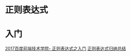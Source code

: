 # 正则表达式

# 入门
[2017百度前端技术学院- 正则表达式之入门](http://dailu.site/article/58fcc1ff58c5410564bff8bf)
[正则表达式归纳总结](http://blog.csdn.net/yuzhongzi81/article/details/70229451)